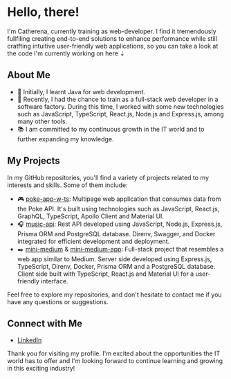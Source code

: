 <!--
**icatherena/icatherena** is a ✨ _special_ ✨ repository because its `README.md` (this file) appears on your GitHub profile.

Here are some ideas to get you started:

- 🔭 I’m currently working on ...
- 🌱 I’m currently learning ...
- 👯 I’m looking to collaborate on ...
- 🤔 I’m looking for help with ...
- 💬 Ask me about ...
- 📫 How to reach me: ...
- 😄 Pronouns: ...
- ⚡ Fun fact: ...
-->
# Hello, there! 

I'm Catherena, currently training as web-developer. I find it tremendously fullfiling creating end-to-end solutions to enhance performance while still cratfting intuitive user-friendly web applications, so you can take a look at the code I'm currently working on here ⇣

## About Me

- 💼 Initially, I learnt Java for web development.
- 🌱 Recently, I had the chance to train as a full-stack web developer in a software factory. During this time, I worked with some new technologies such as JavaScript, TypeScript, React.js, Node.js and Express.js, among many other tools.
- 📚 I am committed to my continuous growth in the IT world and to further expanding my knowledge.

## My Projects

In my GitHub repositories, you'll find a variety of projects related to my interests and skills. Some of them include:

- 🎮 [poke-app-w-ts](https://github.com/icatherena/poke-app-w-ts): Multipage web application that consumes data from the Poke API. It's built using technologies such as JavaScript, React.js, GraphQL, TypeScript, Apollo Client and Material UI.
- 🎧 [music-api](https://github.com/icatherena/music-api): Rest API developed using JavaScript, Node.js, Express.js, Prisma ORM and PostgreSQL database. Direnv, Swagger, and Docker integrated for efficient development and deployment.
- ✒️ [mini-medium](https://github.com/icatherena/mini-medium) & [mini-medium-app](https://github.com/icatherena/mini-medium-app): Full-stack project that resembles a web app similar to Medium. Server side developed using Express.js, TypeScript, Direnv, Docker, Prisma ORM and a PostgreSQL database. Client side built with TypeScript, React.js and Material UI for a user-friendly interface.

Feel free to explore my repositories, and don't hesitate to contact me if you have any questions or suggestions.

## Connect with Me

- [LinkedIn](https://www.linkedin.com/in/catherena-beresovsky/)

Thank you for visiting my profile. I'm excited about the opportunities the IT world has to offer and I'm looking forward to continue learning and growing in this exciting industry!

